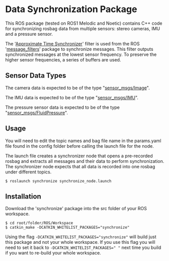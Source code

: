 # Data Synchronization Package

This ROS package (tested on ROS1 Melodic and Noetic) contains C++ code for synchronizing rosbag data from multiple sensors: stereo cameras, IMU and a pressure sensor.

The '[Approximate Time Synchronizer](http://wiki.ros.org/message_filters/ApproximateTime)' filter is used from the ROS '[message_filters](http://wiki.ros.org/message_filters)' package to synchronize messages. This filter outputs synchronized messages at the lowest sensor frequency. To preserve the higher sensor frequencies, a series of buffers are used.

## Sensor Data Types
The camera data is expected to be of the type "[sensor_msgs/Image](http://docs.ros.org/en/melodic/api/sensor_msgs/html/msg/Image.html)".

The IMU data is expected to be of the type "[sensor_msgs/IMU](http://docs.ros.org/en/noetic/api/sensor_msgs/html/msg/Imu.html)".

The pressure sensor data is expected to be of the type "[sensor_msgs/FluidPressure](http://docs.ros.org/en/melodic/api/sensor_msgs/html/msg/FluidPressure.html)".

## Usage
You will need to edit the topic names and bag file name in the params.yaml file found in the config folder before calling the launch file for the node. 

The launch file creates a synchronizer node that opens a pre-recorded rosbag and extracts all messages and their data to perform synchronization. The synchronizer node expects that all data is recorded into one rosbag under different topics.

```
$ roslaunch synchronize synchronize_node.launch
```

## Installation
Download the 'synchronize' package into the src folder of your ROS workspace. 
```
$ cd root/folder/ROS/Workspace
$ catkin_make -DCATKIN_WHITELIST_PACKAGES="synchronize"
```
Using the flag `-DCATKIN_WHITELIST_PACKAGES="synchronize"` will build just this package and not your whole workspace. If you use this flag you will need to set it back to `-DCATKIN_WHITELIST_PACKAGES=" "` next time you build if you want to re-build your whole workspace.
